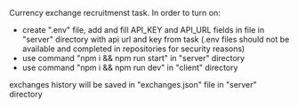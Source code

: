Currency exchange recruitmenst task.
In order to turn on:
- create ".env" file, add and fill API_KEY and API_URL fields in file in "server" directory with api url and key from task (.env files should not be available and completed in repositories for security reasons)
- use command "npm i && npm run start" in "server" directory
- use command "npm i && npm run dev" in "client" directory

exchanges history will be saved in "exchanges.json" file in "server" directory
